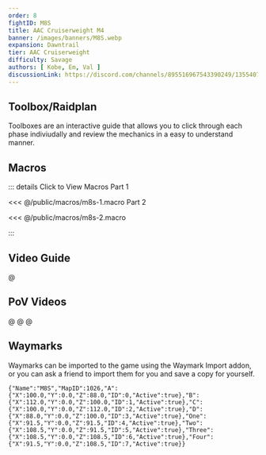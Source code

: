```yaml
---
order: 8
fightID: M8S
title: AAC Cruiserweight M4
banner: /images/banners/M8S.webp
expansion: Dawntrail
tier: AAC Cruiserweight
difficulty: Savage
authors: [ Kobe, Em, Val ]
discussionLink: https://discord.com/channels/895516967543390249/1355407851677421698
---
```


## Toolbox/Raidplan
Toolboxes are an interactive guide that allows you to click through each phase indiviudally and review the mechanics in a easy to understand manner.

<ActionGroup
:actions=" [
{ title: 'Phase 1', color: 'blue', href: 'https://raidplan.io/plan/cDlHvB-NLIHMrzx0' },
{ title: 'Phase 2', color: 'red', href: 'https://raidplan.io/plan/hlSXiV_NFEPfGo8h' }
]"
/>

## Macros

::: details Click to View Macros
Part 1

<<< @/public/macros/m8s-1.macro
Part 2

<<< @/public/macros/m8s-2.macro

:::

## Video Guide

@[](https://youtu.be/jnjuHZSSWlc)


## PoV Videos
@[](https://youtu.be/w7CxKq2IeyQ)
@[](https://youtu.be/olxudnLVF9Y)
@[](https://youtu.be/KdV73V6hl9E)

## Waymarks
Waymarks can be imported to the game using the Waymark Import addon, or you can ask a friend to import them for you and save a copy for yourself.

```
{"Name":"M8S","MapID":1026,"A":{"X":100.0,"Y":0.0,"Z":88.0,"ID":0,"Active":true},"B":{"X":112.0,"Y":0.0,"Z":100.0,"ID":1,"Active":true},"C":{"X":100.0,"Y":0.0,"Z":112.0,"ID":2,"Active":true},"D":{"X":88.0,"Y":0.0,"Z":100.0,"ID":3,"Active":true},"One":{"X":91.5,"Y":0.0,"Z":91.5,"ID":4,"Active":true},"Two":{"X":108.5,"Y":0.0,"Z":91.5,"ID":5,"Active":true},"Three":{"X":108.5,"Y":0.0,"Z":108.5,"ID":6,"Active":true},"Four":{"X":91.5,"Y":0.0,"Z":108.5,"ID":7,"Active":true}}
```
